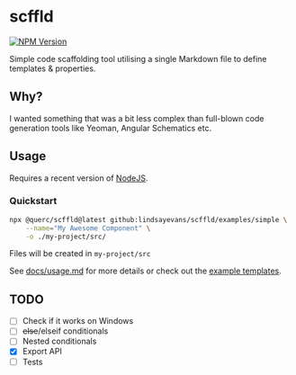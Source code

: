 # scffld

[![NPM Version](https://img.shields.io/npm/v/%40querc%2Fscffld)](https://www.npmjs.com/package/@querc/scffld)

Simple code scaffolding tool utilising a single Markdown file to define templates & properties.

## Why?

I wanted something that was a bit less complex than full-blown code generation tools like Yeoman, Angular Schematics etc.

## Usage

Requires a recent version of [NodeJS](https://nodejs.org/).

### Quickstart

```sh
npx @querc/scffld@latest github:lindsayevans/scffld/examples/simple \
    --name="My Awesome Component" \
    -o ./my-project/src/
```

Files will be created in `my-project/src`

See [docs/usage.md](./docs/usage.md) for more details or check out the [example templates](./examples/).

## TODO

- [ ] Check if it works on Windows
- [ ] ~~else~~/elseif conditionals
- [ ] Nested conditionals
- [x] Export API
- [ ] Tests

